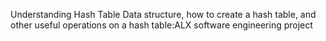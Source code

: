 Understanding Hash Table Data structure, how to create a hash table, and other useful operations on a hash table:ALX software engineering project
